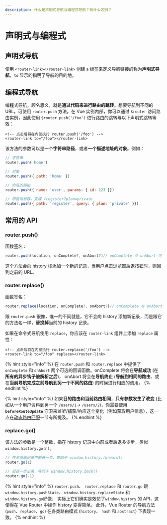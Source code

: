 ```yaml
---
description: 什么是声明式导航与编程式导航？有什么区别？
---
```


# 声明式与编程式

## 声明式导航

使用 `<router-link></router-link>` 创建 `a` 标签来定义导航链接的称为**声明式导航**，`to` 显示的指明了导航的目的地。

## 编程式导航

编程式导航，顾名思义，就是**通过代码来进行路由的跳转**。想要导航到不同的 URL，可使用 `router.push` 方法。在 Vue 实例内部，你可以通过 `$router` 访问路由实例，因此使用 `$router.push('/foo')` 进行路由的跳转与以下声明式跳转等效：

```markup
<!-- 点击后将在内部执行 router.push('/foo') -->
<router-link to="/foo"></router-link>
```

该方法的参数可以是一个**字符串路径**，或者**一个描述地址的对象**。例如：

```javascript
// 字符串
router.push('home')

// 对象
router.push({ path: 'home' })

// 命名的路由
router.push({ name: 'user', params: { id: 123 }})

// 带查询参数，变成 /register?plan=private
router.push({ path: 'register', query: { plan: 'private' }})
```

## 常用的 API

### router.push\(\)

函数签名：

```javascript
router.push(location, onComplete?, onAbort?)// onComplete 与 onAbort 可选
```

这个方法会向 history 栈添加一个新的记录，当用户点击浏览器后退按钮时，则回到之前的 URL。

### router.replace\(\)

函数签名：

```javascript
router.replace(location, onComplete?, onAbort?)// onComplete 与 onAbort 可选
```

跟 `router.push` 很像，唯一的不同就是，它不会向 history 添加新记录，而是跟它的方法名一样，**替换掉**当前的 history 记录。

如果在命令式导航使用 `replace`，你应该在 `router-link` 组件上添加 `replace` 属性：

```markup
<!-- 点击后将在内部执行 router.replace('/foo') -->
<router-link to="/foo" replace></router-link>
```

{% hint style="info" %}
在 `router.push` 和 `router.replace` 中提供了 `onComplete` 和 `onAbort` 两个可选的回调函数。onComplete 将会在**导航成功** \(在**所有的异步钩子被解析之后**\)， onAbort 将会在**导航终止** \(**导航到相同的路由**、或在**当前导航完成之前导航到另一个不同的路由**\) 的时候进行相应的调用。
{% endhint %}

{% hint style="info" %}
如果**目的路由和当前路由相同**，**只有参数发生了改变** \(比如从一个用户资料到另一个 `/users/1`-&gt; `/users/2`\)，你需要使用 **`beforeRouteUpdate`** 守卫来监听/捕获/响应这个变化（例如获取用户信息），这一点在[动态路由匹配](https://learn-vue.gitbook.io/vue-router/~/edit/drafts/-LFQpvCHFzjdt-mVUoNc/declarative-and-programmatic)一节有所提及。
{% endhint %}

### replace.go\(\)

该方法的参数是一个整数，指在 history 记录中向前或者后退多少步，类似 `window.history.go(n)`。

```javascript
// 在浏览器记录中前进一步，等同于 window.history.forward()
router.go(1)

// 后退一步记录，等同于 window.history.back()
router.go(-1)
```

{% hint style="info" %}
`router.push`、 `router.replace` 和 `router.go` 跟 `window.history.pushState`、 `window.history.replaceState` 和 `window.history.go`好像， 实际上它们确实是效仿了`window.history` 的 API，这使得在 Vue Router 中操作 history 变得简单。 此外，Vue Router 的导航方法 \(`push`、`replace`、`go`\) 在各类路由模式 \(`history`、 `hash` 和 `abstract`\) 下表现一致。
{% endhint %}

